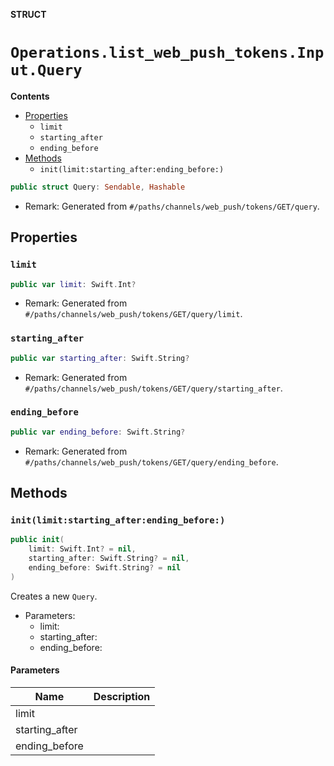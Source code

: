 **STRUCT**

# `Operations.list_web_push_tokens.Input.Query`

**Contents**

- [Properties](#properties)
  - `limit`
  - `starting_after`
  - `ending_before`
- [Methods](#methods)
  - `init(limit:starting_after:ending_before:)`

```swift
public struct Query: Sendable, Hashable
```

- Remark: Generated from `#/paths/channels/web_push/tokens/GET/query`.

## Properties
### `limit`

```swift
public var limit: Swift.Int?
```

- Remark: Generated from `#/paths/channels/web_push/tokens/GET/query/limit`.

### `starting_after`

```swift
public var starting_after: Swift.String?
```

- Remark: Generated from `#/paths/channels/web_push/tokens/GET/query/starting_after`.

### `ending_before`

```swift
public var ending_before: Swift.String?
```

- Remark: Generated from `#/paths/channels/web_push/tokens/GET/query/ending_before`.

## Methods
### `init(limit:starting_after:ending_before:)`

```swift
public init(
    limit: Swift.Int? = nil,
    starting_after: Swift.String? = nil,
    ending_before: Swift.String? = nil
)
```

Creates a new `Query`.

- Parameters:
  - limit:
  - starting_after:
  - ending_before:

#### Parameters

| Name | Description |
| ---- | ----------- |
| limit |  |
| starting_after |  |
| ending_before |  |